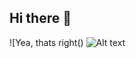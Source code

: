 ## Hi there 👋

![Yea, thats right()
![Alt text]((https://raw.githubusercontent.com/platane/snk/output/github-contribution-grid-snake-dark.svg)?raw=true "Title")

<!--
**Brusadze/Brusadze** is a ✨ _special_ ✨ repository because its `README.md` (this file) appears on your GitHub profile.

Here are some ideas to get you started:

- 🔭 I’m currently working on ...
- 🌱 I’m currently learning ...
- 👯 I’m looking to collaborate on ...
- 🤔 I’m looking for help with ...
- 💬 Ask me about ...
- 📫 How to reach me: ...
- 😄 Pronouns: ...
- ⚡ Fun fact: ...
-->
